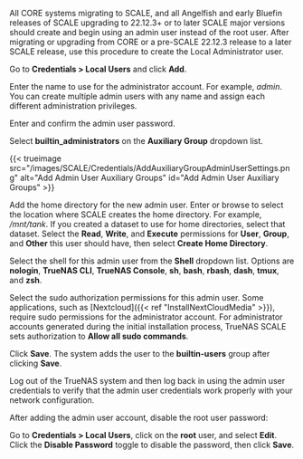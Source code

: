 &NewLine;

All CORE systems migrating to SCALE, and all Angelfish and early Bluefin releases of SCALE upgrading to 22.12.3+ or to later SCALE major versions should create and begin using an admin user instead of the root user.
After migrating or upgrading from CORE or a pre-SCALE 22.12.3 release to a later SCALE release, use this procedure to create the Local Administrator user.

Go to **Credentials > Local Users** and click **Add**.

Enter the name to use for the administrator account. For example, *admin*.
You can create multiple admin users with any name and assign each different administration privileges.

Enter and confirm the admin user password.

Select **builtin_administrators** on the **Auxiliary Group** dropdown list.

{{< trueimage src="/images/SCALE/Credentials/AddAuxiliaryGroupAdminUserSettings.png" alt="Add Admin User Auxiliary Groups" id="Add Admin User Auxiliary Groups" >}}

Add the home directory for the new admin user.
Enter or browse to select the location where SCALE creates the home directory. For example, */mnt/tank*. If you created a dataset to use for home directories, select that dataset.
Select the **Read**, **Write**, and **Execute** permissions for **User**, **Group**, and **Other** this user should have, then select **Create Home Directory**.

Select the shell for this admin user from the **Shell** dropdown list.
Options are **nologin**, **TrueNAS CLI**, **TrueNAS Console**, **sh**, **bash**, **rbash**, **dash**, **tmux**, and **zsh**.

Select the sudo authorization permissions for this admin user.
Some applications, such as [Nextcloud]({{< ref "InstallNextCloudMedia" >}}), require sudo permissions for the administrator account.
For administrator accounts generated during the initial installation process, TrueNAS SCALE sets authorization to **Allow all sudo commands**.

Click **Save**.
The system adds the user to the **builtin-users** group after clicking **Save**.

Log out of the TrueNAS system and then log back in using the admin user credentials to verify that the admin user credentials work properly with your network configuration.

After adding the admin user account, disable the root user password:

Go to **Credentials > Local Users**, click on the **root** user, and select **Edit**.
Click the **Disable Password** toggle to disable the password, then click **Save**.
